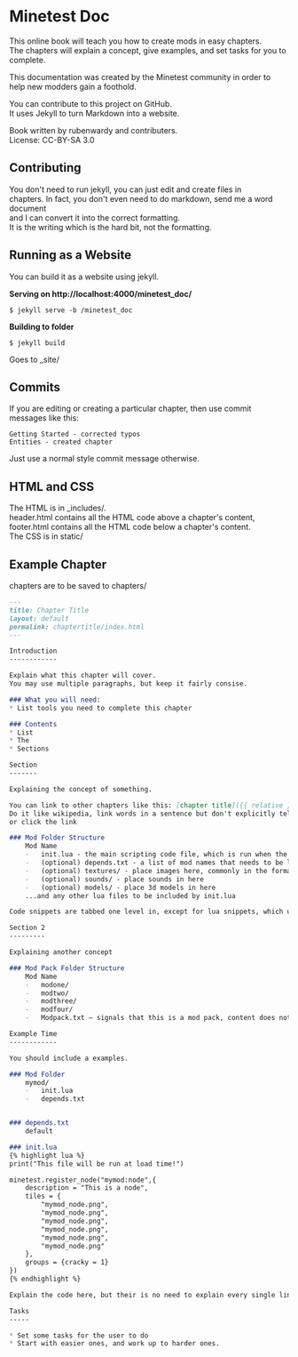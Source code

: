 Minetest Doc
============

This online book will teach you how to create mods in easy chapters.  
The chapters will explain a concept, give examples, and set tasks for you to complete.

This documentation was created by the Minetest community in order to  
help new modders gain a foothold.

You can contribute to this project on GitHub.  
It uses Jekyll to turn Markdown into a website.

Book written by rubenwardy and contributers.  
License: CC-BY-SA 3.0

Contributing
------------

You don't need to run jekyll, you can just edit and create files in  
chapters. In fact, you don't even need to do markdown, send me a word document  
and I can convert it into the correct formatting.  
It is the writing which is the hard bit, not the formatting.

Running as a Website
--------------------

You can build it as a website using jekyll.

**Serving on http://localhost:4000/minetest_doc/**

```
$ jekyll serve -b /minetest_doc
```

**Building to folder**

```
$ jekyll build
```

Goes to _site/

Commits
-------

If you are editing or creating a particular chapter, then use commit messages like this:

```
Getting Started - corrected typos
Entities - created chapter
```

Just use a normal style commit message otherwise.

HTML and CSS
------------

The HTML is in _includes/.  
header.html contains all the HTML code above a chapter's content,  
footer.html contains all the HTML code below a chapter's content.  
The CSS is in static/

Example Chapter
---------------

chapters are to be saved to chapters/

```Markdown
---
title: Chapter Title
layout: default
permalink: chaptertitle/index.html
---

Introduction
------------

Explain what this chapter will cover.
You may use multiple paragraphs, but keep it fairly consise.

### What you will need:
* List tools you need to complete this chapter

### Contents
* List
* The
* Sections

Section
-------

Explaining the concept of something.

You can link to other chapters like this: [chapter title]({{ relative }}/chaptertitle/).//
Do it like wikipedia, link words in a sentence but don't explicitly tell the user to view it//
or click the link

### Mod Folder Structure
	Mod Name
	-	init.lua - the main scripting code file, which is run when the game loads.
	-	(optional) depends.txt - a list of mod names that needs to be loaded before this mod.
	-	(optional) textures/ - place images here, commonly in the format modname_itemname.png
	-	(optional) sounds/ - place sounds in here
	-	(optional) models/ - place 3d models in here
	...and any other lua files to be included by init.lua

Code snippets are tabbed one level in, except for lua snippets, which use a code highligter.

Section 2
---------

Explaining another concept

### Mod Pack Folder Structure
	Mod Name
	-	modone/
	-	modtwo/
	-	modthree/
	-	modfour/
	-	Modpack.txt – signals that this is a mod pack, content does not matter

Example Time
------------

You should include a examples.

### Mod Folder
	mymod/
	-	init.lua
	-	depends.txt


### depends.txt
	default

### init.lua
{% highlight lua %}
print("This file will be run at load time!")

minetest.register_node("mymod:node",{
	description = "This is a node",
	tiles = {
		"mymod_node.png",
		"mymod_node.png",
		"mymod_node.png",
		"mymod_node.png",
		"mymod_node.png",
		"mymod_node.png"
	},
	groups = {cracky = 1}
})
{% endhighlight %}

Explain the code here, but their is no need to explain every single line

Tasks
-----

* Set some tasks for the user to do
* Start with easier ones, and work up to harder ones.


```
